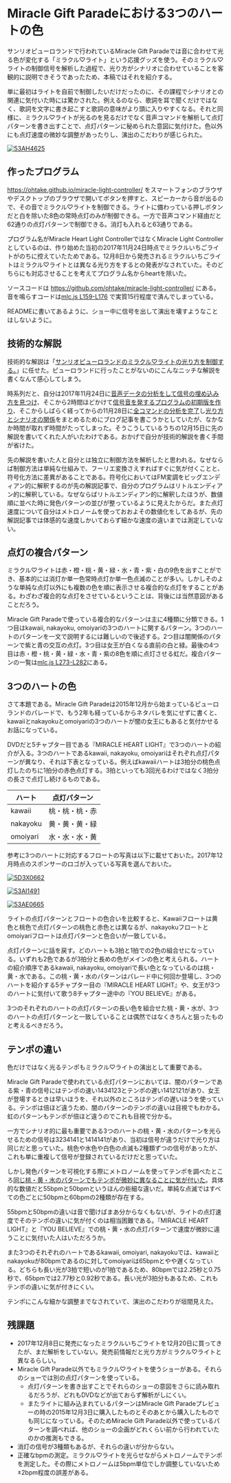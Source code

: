 # Miracle Gift Paradeにおける3つのハートの色

サンリオピューロランドで行われているMiracle Gift Paradeでは音に合わせて光る色が変化する「ミラクル♡ライト」という応援グッズを使う。そのミラクル♡ライトの制御信号を解析した過程で、光り方がシナリオに合わせていることを客観的に説明できそうであったため、本稿ではそれを紹介する。

単に最初はライトを自前で制御したいだけだったのに、その課程でシナリオとの関連に気付いた時には驚かされた。例えるのなら、歌詞を耳で聞くだけではなく、歌詞を文字に書き起こすと歌詞の意味がより頭に入りやすくなる。それと同様に、ミラクル♡ライトが光るのを見るだけでなく音声コマンドを解析して点灯パターンを書き出すことで、点灯パターンに秘められた意図に気付けた。色以外にも点灯速度の微妙な調整があったりし、演出のこだわりが感じられた。

[![53AH4625](https://farm5.staticflickr.com/4357/36617297131_34cbff398c.jpg)](https://www.flickr.com/photos/ohtake_tomohiro/36617297131/)

## 作ったプログラム

<https://ohtake.github.io/miracle-light-controller/> をスマートフォンのブラウザやデスクトップのブラウザで開いてボタンを押すと、スピーカーから音が出るので、その音でミラクル♡ライトを制御できる。ライトに備わっている押しボタンだと白を除いた8色の常時点灯のみが制御できる。一方で音声コマンド経由だと62通りの点灯パターンで制御できる。消灯も入れると63通りである。

プログラム名がMiracle Heart Light ControllerではなくMiracle Light Controllerとしているのは、作り始めた当初の2017年11月24日時点でミラクルいちごライトがのちに控えていたためである。12月8日から発売されるミラクルいちごライトはミラクル♡ライトとは異なる光り方をするとの発表がなされていた。そのどちらにも対応させることを考えてプログラム名からheartを除いた。

ソースコードは <https://github.com/ohtake/miracle-light-controller/> にある。音を鳴らすコードは[mlc.js L159-L176](https://github.com/ohtake/miracle-light-controller/blob/blog-20171221/mlc.js#L159-L176)
で実質15行程度で済んでしまっている。

READMEに書いてあるように、ショー中に信号を出して演出を壊すようなことはしないように。

## 技術的な解説

技術的な解説は「[サンリオピューロランドのミラクル♡ライトの光り方を制御する。](http://titn-nanana.hatenablog.com/entry/2017/12/15/200000)」に任せた。ピューロランドに行ったことがないのにこんなニッチな解説を書くなんて感心してしまう。

時系列だと、自分は2017年11月24日に[音声データの分析をして信号の埋め込み方を見つけ](https://twitter.com/ohtaket/status/934070637630431235)、そこから2時間ほどかけて[信号音を発するプログラムの初期版を作り](https://twitter.com/ohtaket/status/934107952012713985)、そこからしばらく経ってからの11月28日に[全コマンドの分析を完了](https://twitter.com/ohtaket/status/935501400137592833)し[光り方とシナリオの関係](https://twitter.com/ohtaket/status/935501636490768386)をまとめるためにブログ記事を書こうかとしていたが、なかなか時間が取れず時間がたってしまった。そうこうしているうちの12月15日に先の解説を書いてくれた人がいたわけである。おかげで自分が技術的解説を書く手間が省けた。

先の解説を書いた人と自分とは独立に制御方法を解析したと思われる。なぜならば制御方法は単純な仕組みで、フーリエ変換さえすればすぐに気が付くことと、符号化方法に差異があることである。符号化においてはFM変調をビッグエンディアン的に解釈するのが先の解説記事で、自分のプログラムはリトルエンディアン的に解釈している。なぜならばリトルエンディアン的に解釈したほうが、数値順に並べた時に発色パターンの並びが整っているように見えたからだ。また点灯速度について自分はメトロノームを使っておおよその数値化をしてあるが、先の解説記事では体感的な速度しかいておらず細かな速度の違いまでは測定していない。

## 点灯の複合パターン

ミラクル♡ライトは赤・橙・桃・黄・緑・水・青・紫・白の9色を出すことができ、基本的には消灯か単一色常時点灯か単一色点滅のことが多い。しかしそのような単純な点灯以外にも複数の色を順に表示させる複合的な点灯をすることがある。わざわざ複合的な点灯をさせているということは、背後には当然意図があることだろう。

Miracle Gift Paradeで使っている複合的なパターンは主に4種類に分類できる。1つ目はkawaii, nakayoku, omoiyariの3つのハートに関するパターン。3つのハートのパターンを一文で説明するには難しいので後述する。2つ目は闇関係のパターンで紫と青の交互の点灯。3つ目は女王が白くなる直前の白と緑。最後の4つ目は赤・橙・桃・黄・緑・水・青・紫の8色を順に点灯させる虹だ。複合パターンの一覧は[mlc.js L273-L282](https://github.com/ohtake/miracle-light-controller/blob/blog-20171221/mlc.js#L273-L282)にある。

## 3つのハートの色

さて本題である。Miracle Gift Paradeは2015年12月から始まっているピューロランドのパレードで、もう2年も経っているからネタバレを気にせずに書くと、kawaiiとnakayokuとomoiyariの3つのハートが闇の女王にもあると気付かせるお話になっている。

DVDだと5チャプター目である『MIRACLE HEART LIGHT』で3つのハートの紹介が入る。3つのハートであるkawaii, nakayoku, omoiyariはそれぞれ点灯パターンが異なり、それは下表となっている。例えばkawaiiハートは3拍分の桃色点灯したのちに1拍分の赤色点灯する。3拍といっても3回光るわけではなく3拍分の長さで点灯し続けるものである。

|ハート|点灯パターン|
|----|----|
|kawaii|桃・桃・桃・赤|
|nakayoku|黄・黄・黄・緑|
|omoiyari|水・水・水・黄|

参考に3つのハートに対応するフロートの写真は以下に載せておいた。2017年12月時点のスポンサーのロゴが入っている写真を選んでおいた。

[![5D3X0662](https://farm2.staticflickr.com/1619/24408457546_af7a2fd9a3.jpg)](https://www.flickr.com/photos/ohtake_tomohiro/24408457546/)

[![53AI1491](https://farm5.staticflickr.com/4467/36554988234_602d0c1d05.jpg)](https://www.flickr.com/photos/ohtake_tomohiro/36554988234/)

[![53AE0665](https://farm3.staticflickr.com/2866/33959882602_3c38fe6a21.jpg)](https://www.flickr.com/photos/ohtake_tomohiro/33959882602/)

ライトの点灯パターンとフロートの色合いを比較すると、Kawaiiフロートは黄色と桃色で点灯パターンの桃色と赤色とは異なるが、nakayokuフロートとomoiyariフロートは点灯パターンと色合いが一致している。

点灯パターンに話を戻す。どのハートも3拍と1拍での2色の組合せになっている。いずれも2色であるが3拍分と長めの色がメインの色と考えられる。ハートの紹介順序であるkawaii, nakayoku, omoiyariで長い色となっているのは桃・黄・水である。この桃・黄・水のパターンはパレード中に何回か登場し、3つのハートを紹介する5チャプター目の『MIRACLE HEART LIGHT』や、女王が3つのハートに気付いて歌う8チャプター途中の『YOU BELIEVE』がある。

3つのそれぞれのハートの点灯パターンの長い色を組合せた桃・黄・水が、3つのハートの点灯パターンと一致していることは偶然ではなくきちんと狙ったものと考えるべきだろう。

## テンポの違い

色だけではなく光るテンポもミラクル♡ライトの演出として重要である。

Miracle Gift Paradeで使われている点灯パターンにおいては、闇のパターンである紫・青の信号にはテンポの速い1434123とテンポの遅い1412121があり、女王が登場するときは早いほうを、それ以外のところはテンポの遅いほうを使っている。テンポは倍ほど違うため、闇のパターンのテンポの違いは目視でもわかる。虹のパターンもテンポが倍ほど違うのでこれも目視で分かる。

一方でシナリオ的に最も重要である3つのハートの桃・黄・水のパターンを光らせるための信号は3234141と1414141があり、当初は信号が違うだけで光り方は同じだと思っていた。桃色や水色や白色の点滅も2種類ずつの信号があったが、これも単に重複して信号が登録されているだけだと思っていた。

しかし発色パターンを可視化する際にメトロノームを使ってテンポを調べたところ[同じ桃・黄・水のパターンでもテンポが微妙に異なることに気が付いた](https://twitter.com/ohtaket/status/935465773065166848)。具体的な数値だと55bpmと50bpmというほんの些細な違いだ。単純な点滅ではすべての色ごとに50bpmと60bpmの2種類が存在する。

55bpmと50bpmの違いは音で聞けばまあ分からなくもないが、ライトの点灯速度でそのテンポの違いに気が付くのは相当困難である。『MIRACLE HEART LIGHT』と『YOU BELIEVE』での桃・黄・水の点灯パターンで速度が微妙に違うことに気付いた人はいただろうか。

また3つのそれぞれのハートであるkawaii, omoiyari, nakayokuでは、kawaiiとnakayokuが80bpmであるのに対してomoiyariは65bpmとやや遅くなっている。どちらも長い光が3拍で短いのが1拍であるため、80bpmでは2.25秒と0.75秒で、65bpmでは2.77秒と0.92秒である。長い光が3拍分もあるため、これもテンポの違いに気が付きにくい。

テンポにこんな細かな調整までなされていて、演出のこだわりが垣間見えた。

## 残課題

* 2017年12月8日に発売になったミラクルいちごライトを12月20日に買ってきたが、まだ解析をしていない。発売前情報だと光り方がミラクル♡ライトと異なるらしい。
* Miracle Gift Parade以外でもミラクル♡ライトを使うショーがある。それらのショーでは別の点灯パターンを使っている。
  * 点灯パターンを書き出すことでそれらのショーの意図をさらに読み取れるだろうが、どれもDVDなどが出ておらず解析がしにくい。
  * またライトに組み込まれているパターンはMiracle Gift Paradeプレビューの時の2015年12月3日に購入したものとそのあとから購入したものでも同じになっている。そのためMiracle Gift Parade以外で使っているパターンを調べれば、他のショーの企画がどれくらい前から行われていたのかの推測もできる。
* 消灯の信号が3種類もあるが、それらの違いが分からない。
* 正確なbpmの測定。ミラクル♡ライトを光らせながらメトロノームでテンポを測定した。その際にメトロノームは5bpm単位でしか調整していないため±2bpm程度の誤差がある。
